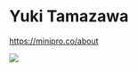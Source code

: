 # Yuki Tamazawa

https://minipro.co/about

![](https://github-readme-stats.vercel.app/api?username=srea&show_icons=true&count_private=true)
